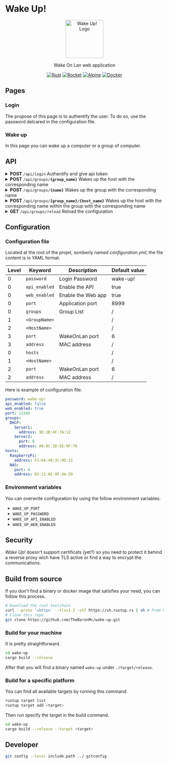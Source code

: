 # Wake Up!

<p align="center">
  <img src="https://github.com/user-attachments/assets/1f31e31a-a39a-4b22-b352-a0fe538aab2c" width="120" alt="Wake Up! Logo" />
</p>
<p align="center">Wake On Lan web application</p>
<p align="center">
  <a href="https://www.rust-lang.org/" target="_blank"><img src="https://img.shields.io/badge/rust-%23000000.svg?logo=rust&logoColor=white" alt="Rust" /></a>
  <a href="https://rocket.rs/" target="_blank"><img src="https://img.shields.io/badge/rocket-%23d43949.svg?logo=rocket&logoColor=white" alt="Rocket" /></a>
  <a href="https://alpinelinux.org/" target="_blank"><img src="https://img.shields.io/badge/Alpine_Linux-%230D597F.svg?logo=alpine-linux&logoColor=white" alt="Alpine" /></a>
  <a href="https://www.docker.com/" target="_blank"><img src="https://img.shields.io/badge/docker-%230db7ed.svg?logo=docker&logoColor=white" alt="Docker" /></a>
</p>

## Pages

### Login

The prupose of this page is to authentify the user. To do so, use the password delcared in the configuration file.

### Wake up

In this page you can wake up a computer or a group of computer.

## API

<details>
 <summary><b>POST</b> <code>/api/login</code> Authentify and give api token</summary>

##### Parameters

> | name          |  type     | data type               | description                                                           |
> |---------------|-----------|-------------------------|-----------------------------------------------------------------------|
> | password      |  required | object (JSON)           | User password |


##### Responses

> | http code     | content-type                      | response                                                            |
> |---------------|-----------------------------------|---------------------------------------------------------------------|
> | `200`         | `application/json`                | `{ "token": your_token }`                                           |
> | `401`         | `application/json`                | `{"code":"401","message": error_message}`                           |

</details>

<details>
 <summary><b>POST</b> <code>/api/groups/<b>{group_name}</b></code> Wakes up the host with the corresponding name</summary>
> ⚠️ 🛑 A token is required to use this route 🛑 ⚠️

##### Parameters

> None


##### Responses

> | http code     | content-type                      | response                                                            |
> |---------------|-----------------------------------|---------------------------------------------------------------------|
> | `200`         | `application/json`                | None                                                                |
> | `401`         | `application/json`                | `{"code":"401","message": error_message}`                           |
> | `404`         | `application/json`                | `{"code":"404","message": "Not Found"}`                             |
> | `500`         | `application/json`                | `{"code":"500"}`                                                    |

</details>

<details>
 <summary><b>POST</b> <code>/api/groups/<b>{name}</b></code> Wakes up the group with the corresponding name</summary>
> ⚠️ 🛑 A token is required to use this route 🛑 ⚠️

##### Parameters

> None


##### Responses

> | http code     | content-type                      | response                                                            |
> |---------------|-----------------------------------|---------------------------------------------------------------------|
> | `200`         | `application/json`                | None                                                                |
> | `401`         | `application/json`                | `{"code":"401","message": error_message}`                           |
> | `404`         | `application/json`                | `{"code":"404","message": "Not Found"}`                             |
> | `500`         | `application/json`                | `{"code":"500"}`                                                    |

</details>

<details>
 <summary><b>POST</b> <code>/api/groups/<b>{group_name}</b>/<b>{host_name}</b></code> Wakes up the host with the corresponding name within the group with the corresponding name</summary>
> ⚠️ 🛑 A token is required to use this route 🛑 ⚠️

##### Parameters

> None


##### Responses

> | http code     | content-type                      | response                                                            |
> |---------------|-----------------------------------|---------------------------------------------------------------------|
> | `200`         | `application/json`                | None                                                                |
> | `401`         | `application/json`                | `{"code":"401","message": error_message}`                           |
> | `404`         | `application/json`                | `{"code":"404","message": "Not Found"}`                             |
> | `500`         | `application/json`                | `{"code":"500"}`                                                    |

</details>

<details>
 <summary><b>GET</b> <code>/api/groups/reload</code> Reload the configuration</summary>

> ⚠️ 🛑 A token is required to use this route 🛑 ⚠️

##### Parameters

> None


##### Responses

> | http code     | content-type                      | response                                                            |
> |---------------|-----------------------------------|---------------------------------------------------------------------|
> | `200`         | `application/json`                | None                                                                |
> | `400`         | `application/json`                | `{"code":"400","message": error_message}`                           |
> | `401`         | `application/json`                | `{"code":"401","message": error_message}`                           |

</details>

## Configuration

### Configuration file

Located at the root of the projet, somberly named *configuration.yml*, the file content is in YAML format.

| Level | Keyword       | Description        | Default value |
|-------|---------------|--------------------|---------------|
| 0     | `password`    | Login Password     | wake-up!      |
| 0     | `api_enabled` | Enable the API     | true          |
| 0     | `web_enabled` | Enable the Web app | true          |
| 0     | `port`        | Application port   | 8999          |
| 0     | `groups`      | Group List         | /             |
| 1     | `<GroupName>` |                    | /             |
| 2     | `<HostName>`  |                    | /             |
| 3     | `port`        | WakeOnLan port     | 6             |
| 3     | `address`     | MAC address        | /             |
| 0     | `hosts`       |                    | /             |
| 1     | `<HostName>`  |                    | /             |
| 2     | `port`        | WakeOnLan port     | 6             |
| 2     | `address`     | MAC address        | /             |

Here is example of configuration file:
```yml
password: wake-up!
api_enabled: false
web_enabled: true
port: 12345
groups:
  DHCP:
    Server1:
      address: 9D:2B:4F:7A:12
    Server2:
      port: 6
      address: A0:8C:3D:5E:9F:76
hosts:
  RaspberryPi:
    address: F1:6A:4B:3C:9D:21
  NAS:
    port: 6
    address: B3:11:8E:9F:4A:5D
```

### Environment variables

You can overwrite configuration by using the follow environment variables:
+ `WAKE_UP_PORT`
+ `WAKE_UP_PASSWORD`
+ `WAKE_UP_API_ENABLED`
+ `WAKE_UP_WEB_ENABLED`

## Security

_Wake Up!_ doesn't support certificats (yet?) so you need to protect it behind a reverse proxy wich have TLS active or find a way to encrypt the communications.

## Build from source

If you don't find a binary or docker image that satisfies your need, you can follow this process.
```sh
# Download the rust toolchain 
curl --proto '=https' --tlsv1.2 -sSf https://sh.rustup.rs | sh # From https://rustup.rs/
# Clone this repo 
git clone https://github.com/TheBaronMc/wake-up.git
```

### Build for your machine

It is pretty straightforward.
```sh
cd wake-up
cargo build --release
```
After that you will find a binary named `wake-up` under `./target/release`.

### Build for a specific platform

You can find all available targets by running this command.
```sh
rustup target list
rustup target add <target>
```
Then run specify the target in the build command.
```sh
cd wake-up
cargo build --release --target <target>
```

## Developer

```sh
git config --local include.path ../.gitconfig
```
